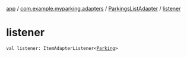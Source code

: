 [app](../../index.md) / [com.example.myparking.adapters](../index.md) / [ParkingsListAdapter](index.md) / [listener](./listener.md)

# listener

`val listener: ItemAdapterListener<`[`Parking`](../../com.example.myparking.models/-parking/index.md)`>`